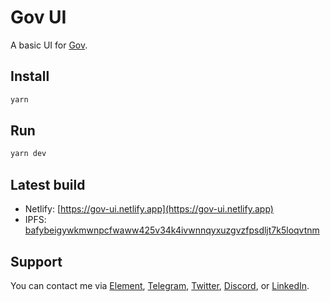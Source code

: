 # Gov UI

A basic UI for [Gov](https://github.com/w3hc/gov).

## Install

```sh
yarn
```

## Run

```sh
yarn dev
```

## Latest build

- Netlify: [https://gov-ui.netlify.app](https://gov-ui.netlify.app)
- IPFS: [bafybeigywkmwnpcfwaww425v34k4ivwnnqyxuzgvzfpsdljt7k5loqvtnm](https://bafybeigywkmwnpcfwaww425v34k4ivwnnqyxuzgvzfpsdljt7k5loqvtnm.ipfs.w3s.link)

## Support

You can contact me via [Element](https://matrix.to/#/@julienbrg:matrix.org), [Telegram](https://t.me/julienbrg), [Twitter](https://twitter.com/julienbrg), [Discord](https://discord.gg/bHKJV3NWUQ), or [LinkedIn](https://www.linkedin.com/in/julienberanger/).